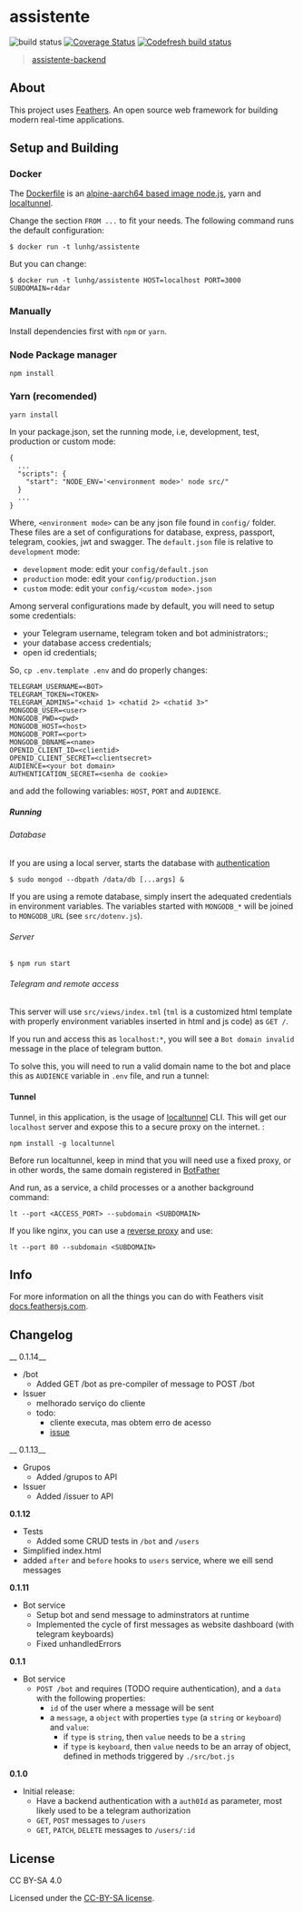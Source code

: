 # assistente

![[build status](https://travis-ci.org/lunhg/Assistente.svg?branch=master)](https://travis-ci.org/lunhg/Assistente.svg?branch=master) [![Coverage Status](https://coveralls.io/repos/github/lunhg/Assistente/badge.svg?branch=master)](https://coveralls.io/github/lunhg/Assistente?branch=master) [![Codefresh build status]( https://g.codefresh.io/api/badges/pipeline/lunhg/lunhg%2FAssistente%2FAssistente?branch=master&key=eyJhbGciOiJIUzI1NiJ9.NWI2YjIyOGFhMmY0MzgwMDAxYjhhNDYw.Han8iOvfN2YicgvC97ggeC1tWY8IzMYQDeizWObmNUk&type=cf-1)]( https://g.codefresh.io/repositories/lunhg/Assistente/builds?filter=trigger:build;branch:master;service:5b6b33915904b83ad671a6ff~Assistente)

> [assistente-backend](https://travis-ci.org/lunhg/Assistente)

## About

This project uses [Feathers](http://feathersjs.com). An open source web framework for building modern real-time applications.

## Setup and Building

### Docker

The [Dockerfile](/Dockerfile) is an [alpine-aarch64 based image node.js](https://hub.docker.com/r/forumi0721alpineaarch64/alpine-aarch64-nodejs-docker-hub-api/), yarn and [localtunnel](https://www.npmjs.com/package/localtunnel).

Change the section `FROM ...` to fit your needs. The following command runs the default configuration:

```
$ docker run -t lunhg/assistente
```

But you can change:


```
$ docker run -t lunhg/assistente HOST=localhost PORT=3000 SUBDOMAIN=r4dar
```

### Manually

Install dependencies first with `npm` or `yarn`.

### Node Package manager

```
npm install
```

### Yarn (recomended)

```
yarn install
```


In your package.json, set the running mode, i.e, development, test, production or custom mode:

```
{
  ...
  "scripts": {
    "start": "NODE_ENV='<environment mode>' node src/"
  } 
  ...
}
```

Where, `<environment mode>` can be any json file found in `config/` folder. These files are a set of configurations for database, express, passport, telegram, cookies, jwt and swagger. The `default.json` file is relative to `development` mode:

- `development` mode: edit your `config/default.json`
- `production` mode: edit your `config/production.json`
- `custom` mode: edit your `config/<custom mode>.json`


Among serveral configurations made by default, you will need to setup some credentials:

  - your Telegram username, telegram token and bot administrators:; 
  - your database access credentials;
  - open id credentials;

So, `cp .env.template .env` and do properly changes:

```
TELEGRAM_USERNAME=<BOT> 
TELEGRAM_TOKEN=<TOKEN>
TELEGRAM_ADMINS="<chaid 1> <chatid 2> <chatid 3>"
MONGODB_USER=<user>
MONGODB_PWD=<pwd>
MONGODB_HOST=<host>
MONGODB_PORT=<port>
MONGODB_DBNAME=<name>
OPENID_CLIENT_ID=<clientid>
OPENID_CLIENT_SECRET=<clientsecret>
AUDIENCE=<your bot domain>
AUTHENTICATION_SECRET=<senha de cookie>
```

and add the following variables: `HOST`, `PORT` and `AUDIENCE`.

##### Running

###### Database

If you are using a local server, starts the database with [authentication](https://docs.mongodb.com/manual/reference/program/mongo/#mongo-shell-authentication-options)

```
$ sudo mongod --dbpath /data/db [...args] &
```

If you are using a remote database, simply insert the adequated credentials in environment variables. The variables started with `MONGODB_*` will be joined to `MONGODB_URL` (see `src/dotenv.js`).

###### Server

```
$ npm run start
```

###### Telegram and remote access

This server will use `src/views/index.tml` (`tml` is a customized html template with properly environment variables inserted in html and js code) as `GET /`.

If you run and access this as `localhost:*`, you will see a `Bot domain invalid` message in the place of telegram button.

To solve this, you will need to run a valid domain name to the bot and place this as `AUDIENCE` variable in `.env` file, and run a tunnel:

#### Tunnel

Tunnel, in this application, is the usage of [localtunnel](https://www.npmjs.com/package/localtunnel) CLI. This will get our `localhost` server and expose this to a secure proxy on the internet. :

```
npm install -g localtunnel
```

Before run localtunnel, keep in mind that you will need use a fixed proxy, or in other words, the same domain registered in [BotFather](tg://resolve?domain=botfather&start=true)

And run, as a service, a child processes or a another background command:

```
lt --port <ACCESS_PORT> --subdomain <SUBDOMAIN>
```

If you like nginx, you can use a [reverse proxy](/assistente.conf) and use:

```
lt --port 80 --subdomain <SUBDOMAIN>
```

## Info

For more information on all the things you can do with Feathers visit [docs.feathersjs.com](http://docs.feathersjs.com).

## Changelog


__ 0.1.14__

- /bot
  - Added GET /bot as pre-compiler of message to POST /bot
- Issuer
  - melhorado serviço do cliente
  - todo:
	- cliente executa, mas obtem erro de acesso
	- [issue](https://github.com/R4dar/InteligenciaColetivaBot/issues/2) 


__ 0.1.13__

- Grupos
  - Added /grupos to API
- Issuer
  - Added /issuer to API

__0.1.12__

- Tests
  - Added some CRUD tests in `/bot` and `/users`
- Simplified index.html
- added `after` and `before` hooks to `users` service, where we eill send messages

__0.1.11__

- Bot service
  - Setup bot and send message to adminstrators at runtime
  - Implemented the cycle of first messages as website dashboard (with telegram keyboards)
  - Fixed unhandledErrors

__0.1.1__

- Bot service
  - `POST /bot` and requires (TODO require authentication), and a `data` with the following properties:
	- `id` of the user where a message will be sent
	- a `message`,  a `object` with properties `type` (a `string` or `keyboard`) and `value`:
	  - if `type` is `string`, then `value`  needs to be a `string`
	  - if `type` is `keyboard`, then `value`  needs to be an array of object, defined in methods triggered by `./src/bot.js`
  

__0.1.0__

- Initial release:
  - Have a backend authentication with a `auth0Id` as parameter, most likely used to be a telegram authorization 
  - `GET`, `POST` messages to `/users`
  - `GET`, `PATCH`, `DELETE` messages to `/users/:id`
  
## License

CC BY-SA 4.0

Licensed under the [CC-BY-SA license](LICENSE).
